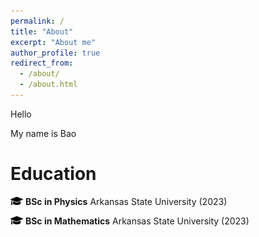 ```yaml
---
permalink: /
title: "About"
excerpt: "About me"
author_profile: true
redirect_from: 
  - /about/
  - /about.html
---
```


Hello 

My name is Bao

Education
======
<img src='/images/graduation-cap-icon.png' width='20' height='13'>   **BSc in Physics**
  Arkansas State University (2023)

<img src='/images/graduation-cap-icon.png' width='20' height='13'>   **BSc in Mathematics**
  Arkansas State University (2023)




